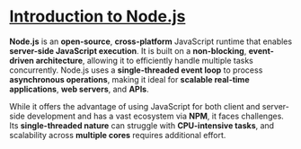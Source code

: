 # [Introduction to Node.js]('01-introduction/README.md')

**Node.js** is an **open-source**, **cross-platform** JavaScript runtime that enables **server-side JavaScript execution**. It is built on a **non-blocking**, **event-driven architecture**, allowing it to efficiently handle multiple tasks concurrently. Node.js uses a **single-threaded event loop** to process **asynchronous operations**, making it ideal for **scalable real-time applications**, **web servers**, and **APIs**.

While it offers the advantage of using JavaScript for both client and server-side development and has a vast ecosystem via **NPM**, it faces challenges. Its **single-threaded nature** can struggle with **CPU-intensive tasks**, and scalability across **multiple cores** requires additional effort.
